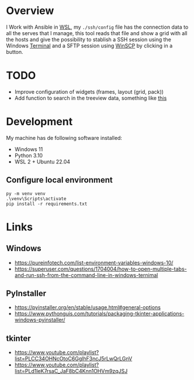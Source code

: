 # Overview

I Work with Ansible in [WSL](https://en.wikipedia.org/wiki/Windows_Subsystem_for_Linux), my `./ssh/config` file has the connection
data to all the serves that I manage, this tool reads that file and show a grid with all the hosts and give the possibility to
stablish a SSH session using the Windows [Terminal](https://github.com/microsoft/terminal) and a SFTP session
using [WinSCP](https://winscp.net/eng/index.php) by clicking in a button.

# TODO

- Improve configuration of widgets (frames, layout (grid, pack))
- Add function to search in the treeview data, something like [this](https://www.youtube.com/watch?v=WdhNkabUAVU)

# Development

My machine has de following software installed:

- Windows 11
- Python 3.10
- WSL 2 + Ubuntu 22.04

## Configure local environment

```
py -m venv venv
.\venv\Scripts\activate
pip install -r requirements.txt
```

# Links

## Windows

- https://pureinfotech.com/list-environment-variables-windows-10/
- https://superuser.com/questions/1704004/how-to-open-multiple-tabs-and-run-ssh-from-the-command-line-in-windows-ternimal

## PyInstaller

- https://pyinstaller.org/en/stable/usage.html#general-options
- https://www.pythonguis.com/tutorials/packaging-tkinter-applications-windows-pyinstaller/

## tkinter

- https://www.youtube.com/playlist?list=PLCC34OHNcOtoC6GglhF3ncJ5rLwQrLGnV
- https://www.youtube.com/playlist?list=PLd1leK7rsaC_JaF8bC4Knn1OHVm9zqJSJ
